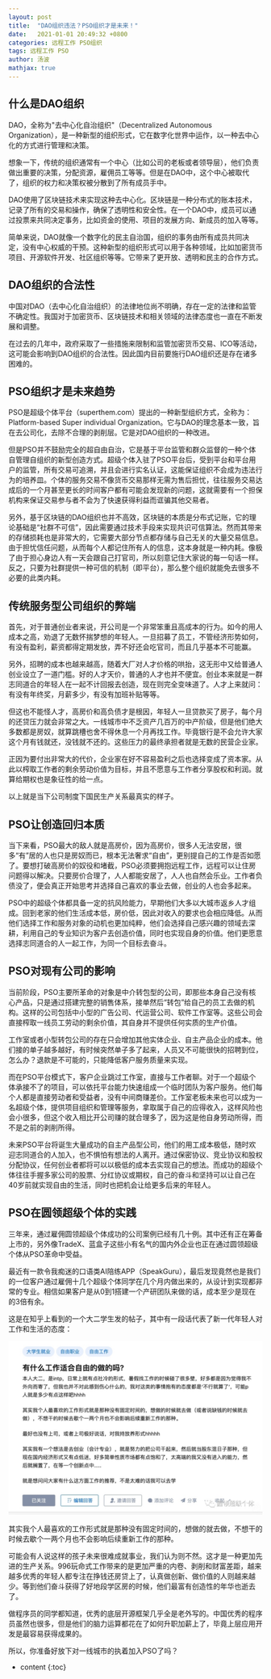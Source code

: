 ```yaml
---
layout: post
title:  "DAO组织违法？PSO组织才是未来！"
date:   2021-01-01 20:49:32 +0800 
categories: 远程工作 PSO组织
tags: 远程工作 PSO
author: 汤波
mathjax: true
---
```



## 什么是DAO组织

DAO，全称为"去中心化自治组织"（Decentralized Autonomous Organization），是一种新型的组织形式，它在数字化世界中运作，以一种去中心化的方式进行管理和决策。

想象一下，传统的组织通常有一个中心（比如公司的老板或者领导层），他们负责做出重要的决策，分配资源，雇佣员工等等。但是在DAO中，这个中心被取代了，组织的权力和决策权被分散到了所有成员手中。

DAO使用了区块链技术来实现这种去中心化。区块链是一种分布式的账本技术，记录了所有的交易和操作，确保了透明性和安全性。在一个DAO中，成员可以通过投票来共同决定事务，比如资金的使用、项目的发展方向、新成员的加入等等。

简单来说，DAO就像一个数字化的民主自治国，组织的事务由所有成员共同决定，没有中心权威的干预。这种新型的组织形式可以用于各种领域，比如加密货币项目、开源软件开发、社区组织等等。它带来了更开放、透明和民主的合作方式。

## DAO组织的合法性

中国对DAO（去中心化自治组织）的法律地位尚不明确，存在一定的法律和监管不确定性。我国对于加密货币、区块链技术和相关领域的法律态度也一直在不断发展和调整。

在过去的几年中，政府采取了一些措施来限制和监管加密货币交易、ICO等活动，这可能会影响到DAO组织的合法性。因此国内目前要施行DAO组织还是存在诸多困难的。


## PSO组织才是未来趋势

PSO是超级个体平台（superthem.com）提出的一种新型组织方式，全称为：Platform-based Super individual Organization。它与DAO的理念基本一致，旨在去公司化，去除不合理的剥削层。它是对DAO组织的一种改进。

但是PSO并不鼓励完全的超自由自治，它是基于平台监管和群众监督的一种个体自管理自组织的新型创造方式。超级个体入驻了PSO平台后，受到平台和平台用户的监管，所有交易可追溯，并且会进行实名认证，这能保证组织不会成为违法行为的培养皿。个体的服务交易不像货币交易那样无需为售后担忧，往往服务交易达成后的一个月甚至更长的时间客户都有可能会发现新的问题，这就需要有一个担保机构来保证交易参与者不会为了快速获得利益而诓骗其他交易者。

另外，基于区块链的DAO组织也并不高效，区块链的本质是分布式记账，它的理论基础是“社群不可信”，因此需要通过技术手段来实现共识可信算法。然而其带来的存储损耗也是非常大的，它需要大部分节点都存储与自己无关的大量交易信息。由于担忧信任问题，从而每个人都记住所有人的信息，这本身就是一种内耗。像极了由于担心身边人有一天会跟自己打官司，所以刻意记住大家说的每一句话一样。反之，只要为社群提供一种可信的机制（即平台），那么整个组织就能免去很多不必要的此类内耗。

## 传统服务型公司组织的弊端

首先，对于普通创业者来说，开公司是一个非常笨重且高成本的行为。如今的用人成本之高，劝退了无数怀揣梦想的年轻人。一旦招募了员工，不管经济形势如何，有没有盈利，薪资都得定期发放，弄不好还会吃官司，而且几乎基本不可能赢。

另外，招聘的成本也越来越高，随着大厂对人才价格的哄抬，这无形中又给普通人创业设立了一道门槛。好的人才天价，普通的人才也并不便宜。创业本来就是一群志同道合的年轻人在一起不计回报去创造，现在则完全变味道了。人才上来就问：有没有年终奖，月薪多少，有没有加班补贴等等。

但这也不能怪人才，高房价和高负债才是根因，年轻人一旦贷款买了房子，每个月的还贷压力就会非常之大。一线城市中不乏资产几百万的中产阶级，但是他们绝大多数都是房奴，就算跳槽也舍不得休息一个月再找工作。毕竟银行是不会允许大家这个月有钱就还，没钱就不还的。这些压力的最终承担者就是无数的民营企业家。

正因为要付出非常大的代价，企业家在好不容易盈利之后也选择变成了资本家。从此以榨取工作者的剩余劳动价值为目标，并且不愿意与工作者分享股权和利润。就算给期权也是象征性的给一点。

以上就是当下公司制度下国民生产关系最真实的样子。

## PSO让创造回归本质

当下来看，PSO最大的敌人就是高房价，因为高房价，很多人无法安居，很多“有”居的人也只是房奴而已，根本无法奢求“自由”，更别提自己的工作是否如愿了。要想打破高房价的奴役和堵截，PSO必须要拥抱远程工作，远程可以让住房问题得以解决。只要房价合理了，人人都能安居了，人人也自然会乐业。工作者负债没了，便会真正开始思考并选择自己喜欢的事业去做，创业的人也会多起来。

PSO中的超级个体都具备一定的抗风险能力，早期他们大多以大城市返乡人才组成。回到老家的他们生活成本低，房价低，因此对收入的要求也会相应降低。从而他们选择工作和服务对象的动机也更加纯粹，他们会选择自己感兴趣的领域去深耕，利用自己的专业知识为客户去创造价值，同时也实现自身的价值。他们更愿意选择志同道合的人一起工作，为同一个目标去奋斗。


## PSO对现有公司的影响

当前阶段，PSO主要所革命的对象是中介转包型的公司，即那些本身自己没有核心产品，只是通过搭建完整的销售体系，接单然后“转包”给自己的员工去做的机构。这样的公司包括中小型的广告公司、代运营公司、软件工作室等。这些公司会直接榨取一线员工劳动的剩余价值，其自身并不提供任何实质的生产价值。

工作室或者小型转包公司的存在只会增加其他实体企业、自主产品企业的成本。他们接的单子越多越好，有时候突然单子多了起来，人员又不可能很快的招聘到位，怎么办？退款是不可能的，只能降低客户服务质量来实现。

而在PSO平台模式下，客户企业跳过工作室，直接与工作者聊。对于一个超级个体承接不了的项目，可以依托平台能力快速组成一个临时团队为客户服务。他们每个人都是直接劳动者和受益者，没有中间商赚差价。工作室老板未来也可以成为一名超级个体，提供项目组织和管理等服务，拿取属于自己的应得收入，这样风险也会小很多，但这个收入相比开公司赚的就合理多了，因为这是他自身劳动所得，而不是之前的剥削所得。

未来PSO平台将诞生大量成功的自主产品型公司，他们的用工成本极低，随时欢迎志同道合的人加入，也不惧怕有想法的人离开。通过保密协议、竞业协议和股权分配协议，任何创业者都将可以以极低的成本去实现自己的想法。而成功的超级个体往往手握多家公司的股票、分红协议或期权，自己的奋斗和坚持可以让自己在40岁前就实现自由的生活，同时也把机会让给更多后来的年轻人。

## PSO在圆领超级个体的实践

三年来，通过雇佣圆领超级个体成功的公司案例已经有几十例。其中还有正在筹备上市的，另外像TradeX、蓝盒子这些小有名气的国内外企业也正在通过圆领超级个体从PSO革命中受益。

最近有一款令我痴迷的口语类AI陪练APP（SpeakGuru），最后发现竟然也是我们的一位客户通过雇佣十几个超级个体同学在几个月内做出来的，从设计到实现都非常的专业。相信如果客户是从0到1搭建一个产研团队来做的话，成本至少是现在的3倍有余。

这是在知乎上看到的一个大二学生发的帖子，其中有一段话代表了新一代年轻人对工作和生活的态度：

![图1](/image/pso/new_young.jpeg)

其实我个人最喜欢的工作形式就是那种没有固定时间的，想做的就去做，不想干的时候去歇个一两个月也不会影响后续重新工作的那种。

可能会有人说这样的孩子未来很难成就事业，我们认为则不然。这才是一种更加先进的生产关系。996玩命式工作带来的是更加严重的内卷、剥削和财富差距，越来越多优秀的年轻人都专注在挣钱还房贷上了，认真做创新、做价值的人则越来越少。等到他们奋斗获得了好地段学区房的时候，他们最富有创造性的年华也逝去了。

做程序员的同学都知道，优秀的底层开源框架几乎全是老外写的。中国优秀的程序员虽然也很多，但是他们的脑力运算都花在了如何升职加薪上了，毕竟上层应用开发是最容易获得成果的。

所以，你准备好放下对一线城市的执着加入PSO了吗？


* content 
{:toc}